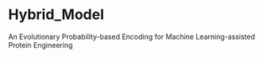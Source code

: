 # Hybrid_Model
An Evolutionary Probability-based Encoding for Machine Learning-assisted Protein Engineering
